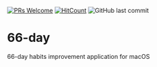[![PRs Welcome](https://img.shields.io/badge/PRs-welcome-brightgreen.svg?style=flat-square)](http://makeapullrequest.com)
[![HitCount](http://hits.dwyl.io/66-day/66-day.svg)](http://hits.dwyl.io/66-day/66-day)
![GitHub last commit](https://img.shields.io/github/last-commit/66-day/66-day.svg)

# 66-day
66-day habits improvement application for macOS
